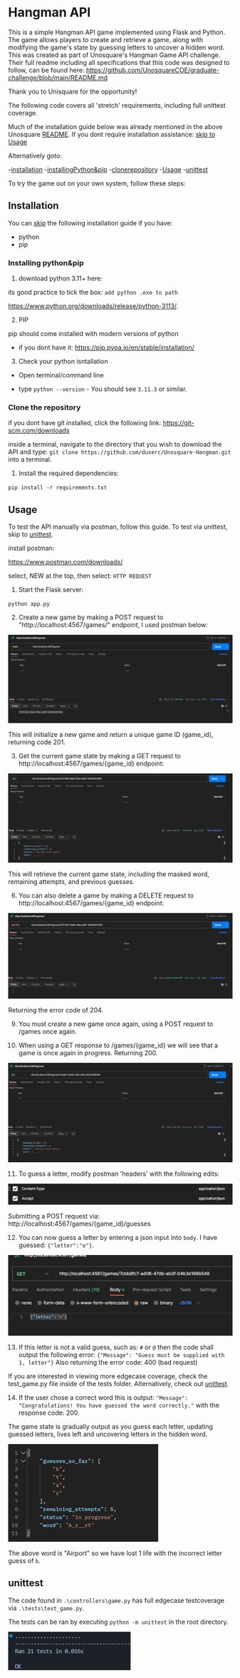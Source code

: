 # Hangman API

This is a simple Hangman API game implemented using Flask and Python. The game allows players to create and retrieve a game, along with modifying the game's state by guessing letters to uncover a hidden word. This was created as part of Unosquare's Hangman Game API challenge. Their full readme including all specifications that this code was designed to follow, can be found here:  https://github.com/UnosquareCOE/graduate-challenge/blob/main/README.md

Thank you to Unisquare for the opportunity!

The following code covers all 'stretch' requirements, including full unittest coverage.

Much of the installation guide below was already mentioned in the above Unosquare [README](https://github.com/UnosquareCOE/graduate-challenge/blob/main/README.md). If you dont require installation assistance: [skip to Usage](#usage)

Alternatively goto:

-[installation](#installation)
  -[installingPython&pip](#installing-pythonpip)
  -[clonerepository](#clone-the-repository)
-[Usage](#usage)
-[unittest](#unittest)

To try the game out on your own system, follow these steps:

## Installation

You can [skip](#clone-the-repository) the following installation guide if you have:

- python
- pip

### Installing python&pip

1. download python 3.11+ here:

its good practice to tick the box: `add python .exe to path`

https://www.python.org/downloads/release/python-3113/.

2. PIP

pip should come installed with modern versions of python

- if you dont have it: https://pip.pypa.io/en/stable/installation/

3. Check your python isntallation

- Open terminal/command line

- type `python --version` -  You should see `3.11.3` or similar.

### Clone the repository

if you dont have git installed, click the following link: https://git-scm.com/downloads

inside a terminal, navigate to the directory that you wish to download the API and type: `git clone https://github.com/duserc/Unosquare-Hangman.git` into a terminal.

1. Install the required dependencies:

`pip install -r requirements.txt`

## Usage

To test the API manually via postman, follow this guide. To test via unittest, skip to [unittest](#unittest).

install postman: 

https://www.postman.com/downloads/

select, NEW at the top, then select: `HTTP REQUEST`

1. Start the Flask server:

`python app.py`

2. Create a new game by making a POST request to "http://localhost:4567/games/" endpoint, I used postman below:

<picture>
  <img alt="Screenshot of exact postman input used to create the game" src="https://github.com/duserc/Unosquare-Hangman/blob/main/images/unop/u1.png">
</picture>

This will initialize a new game and return a unique game ID (game_id), returning code 201.

3. Get the current game state by making a GET request to http://localhost:4567/games/{game_id} endpoint:

<picture>
  <img alt="Screenshot of postman input" src="https://github.com/duserc/Unosquare-Hangman/blob/main/images/unop/u2.png">
</picture>

This will retrieve the current game state, including the masked word, remaining attempts, and previous guesses.


6. You can also delete a game by making a DELETE request to http://localhost:4567/games/{game_id} endpoint:

<picture>
  <img alt ="screenshot of delete request" src="https://github.com/duserc/Unosquare-Hangman/blob/main/images/unop/u3.png">
</picture>

Returning the error code of 204.

9. You must create a new game once again, using a POST request to /games once again.

10. When using a GET response to /games/{game_id} we will see that a game is once again in progress. Returning 200.

<picture>
  <img alt="/games/5 with game status currently in progress" src="https://github.com/duserc/Unosquare-Hangman/blob/main/images/unop/u4.png">
</picture>

11. To guess a letter, modify postman 'headers' with the following edits: 

<picture>
  <img alt="Content-Type : application/json, Accept : application/json" src="https://github.com/duserc/Unosquare-Hangman/blob/main/images/unop/u5.png">
</picture>

Submitting a POST request via: http://localhost:4567/games/{game_id}/guesses

12. You can now guess a letter by entering a json input into `body`. I have guessed: `{"letter":"e"}`.

<picture>
  <img alt="Content-Type : application/json, Accept : application/json" src="https://github.com/duserc/Unosquare-Hangman/blob/main/images/unop/u6.png">
</picture>

13. If this letter is not a valid guess, such as: `#` or `@` then the code shall output the following error:
`{"Message": "Guess must be supplied with 1, letter"}`
Also returning the error code: 400 (bad request)

If you are interested in viewing more edgecase coverage, check the test_game.py file inside of the tests folder. Alternatively, check out [unittest](#unittest).

14. If the user chose a correct word this is output: 
`"Message": "Congratulations! You have guessed the word correctly."`
with the response code: 200.

The game state is gradually output as you guess each letter, updating guessed letters, lives left and uncovering letters in the hidden word.

<picture>
  <img alt="Content-Type : application/json, Accept : application/json" src="https://github.com/duserc/Unosquare-Hangman/blob/main/images/unop/u7.png">
</picture>

The above word is "Airport" so we have lost 1 life with the incorrect letter guess of `b`.

## unittest

The code found in `.\controllers\game.py` has full edgecase testcoverage via `.\tests\test_game.py`.

The tests can be ran by executing `python -m unittest` in the root directory.

<picture>
  <img alt="Content-Type : application/json, Accept : application/json" src="https://github.com/duserc/Unosquare-Hangman/blob/main/images/unop/u8.png">
</picture>